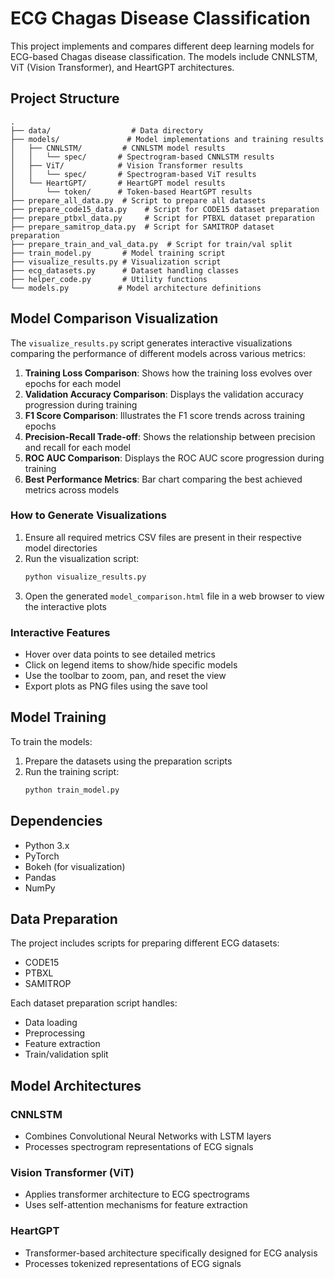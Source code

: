# ECG Chagas Disease Classification

This project implements and compares different deep learning models for ECG-based Chagas disease classification. The models include CNNLSTM, ViT (Vision Transformer), and HeartGPT architectures.

## Project Structure

```
.
├── data/                  # Data directory
├── models/               # Model implementations and training results
│   ├── CNNLSTM/         # CNNLSTM model results
│   │   └── spec/       # Spectrogram-based CNNLSTM results
│   ├── ViT/            # Vision Transformer results
│   │   └── spec/       # Spectrogram-based ViT results
│   └── HeartGPT/       # HeartGPT model results
│       └── token/      # Token-based HeartGPT results
├── prepare_all_data.py  # Script to prepare all datasets
├── prepare_code15_data.py    # Script for CODE15 dataset preparation
├── prepare_ptbxl_data.py     # Script for PTBXL dataset preparation
├── prepare_samitrop_data.py  # Script for SAMITROP dataset preparation
├── prepare_train_and_val_data.py  # Script for train/val split
├── train_model.py       # Model training script
├── visualize_results.py # Visualization script
├── ecg_datasets.py      # Dataset handling classes
├── helper_code.py       # Utility functions
└── models.py           # Model architecture definitions
```

## Model Comparison Visualization

The `visualize_results.py` script generates interactive visualizations comparing the performance of different models across various metrics:

1. **Training Loss Comparison**: Shows how the training loss evolves over epochs for each model
2. **Validation Accuracy Comparison**: Displays the validation accuracy progression during training
3. **F1 Score Comparison**: Illustrates the F1 score trends across training epochs
4. **Precision-Recall Trade-off**: Shows the relationship between precision and recall for each model
5. **ROC AUC Comparison**: Displays the ROC AUC score progression during training
6. **Best Performance Metrics**: Bar chart comparing the best achieved metrics across models

### How to Generate Visualizations

1. Ensure all required metrics CSV files are present in their respective model directories
2. Run the visualization script:
   ```bash
   python visualize_results.py
   ```
3. Open the generated `model_comparison.html` file in a web browser to view the interactive plots

### Interactive Features

- Hover over data points to see detailed metrics
- Click on legend items to show/hide specific models
- Use the toolbar to zoom, pan, and reset the view
- Export plots as PNG files using the save tool

## Model Training

To train the models:

1. Prepare the datasets using the preparation scripts
2. Run the training script:
   ```bash
   python train_model.py
   ```

## Dependencies

- Python 3.x
- PyTorch
- Bokeh (for visualization)
- Pandas
- NumPy

## Data Preparation

The project includes scripts for preparing different ECG datasets:
- CODE15
- PTBXL
- SAMITROP

Each dataset preparation script handles:
- Data loading
- Preprocessing
- Feature extraction
- Train/validation split

## Model Architectures

### CNNLSTM
- Combines Convolutional Neural Networks with LSTM layers
- Processes spectrogram representations of ECG signals

### Vision Transformer (ViT)
- Applies transformer architecture to ECG spectrograms
- Uses self-attention mechanisms for feature extraction

### HeartGPT
- Transformer-based architecture specifically designed for ECG analysis
- Processes tokenized representations of ECG signals
